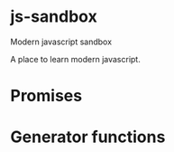 # js-sandbox
Modern javascript sandbox

A place to learn modern javascript.

# Promises

# Generator functions
